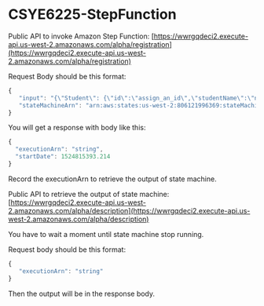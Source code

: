 # CSYE6225-StepFunction

Public API to invoke Amazon Step Function:
[https://wwrgqdeci2.execute-api.us-west-2.amazonaws.com/alpha/registration](https://wwrgqdeci2.execute-api.us-west-2.amazonaws.com/alpha/registration)

Request Body should be this format:
```javascript
{
   "input": "{\"Student\": {\"id\":\"assign_an_id\",\"studentName\":\"name\",\"email\":\"xxx@gmail.com\"},\"CourseId\":\"csye6225\",\"Register\":boolean}",
   "stateMachineArn": "arn:aws:states:us-west-2:806121996369:stateMachine:CourseRegistration"
}
```

You will get a response with body like this:
```javascript
{
  "executionArn": "string",
  "startDate": 1524815393.214
}
```

Record the executionArn to retrieve the output of state machine.

Public API to retrieve the output of state machine:
[https://wwrgqdeci2.execute-api.us-west-2.amazonaws.com/alpha/description](https://wwrgqdeci2.execute-api.us-west-2.amazonaws.com/alpha/description)

You have to wait a moment until state machine stop running.

Request body should be this format:
```javascript
{
   "executionArn": "string"
}
```
Then the output will be in the response body.


